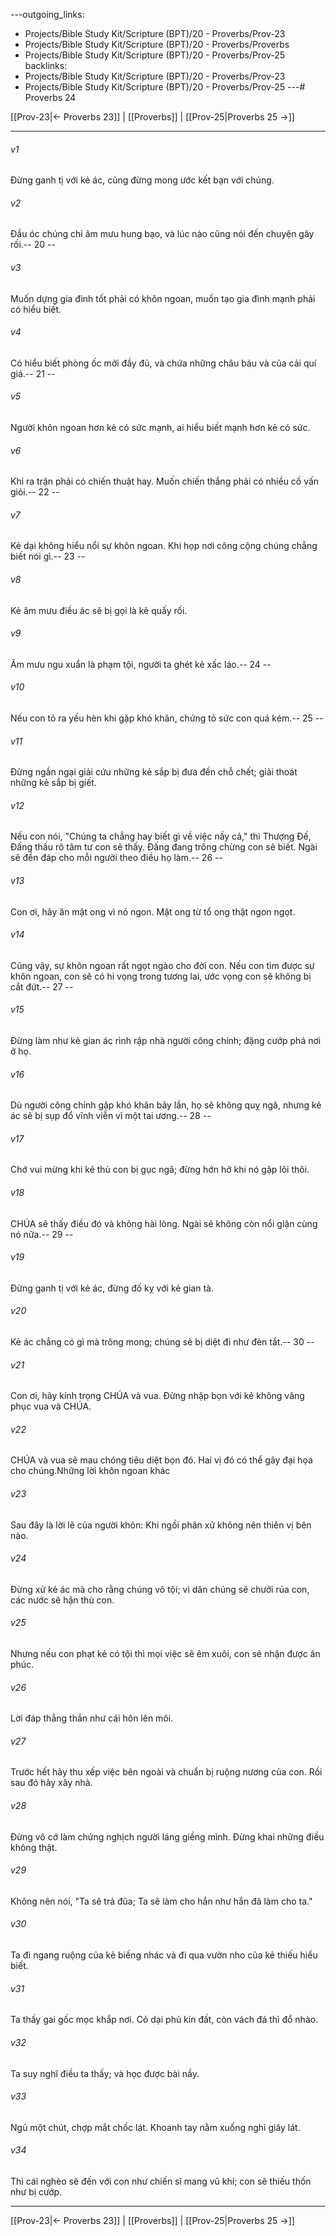 ---outgoing_links:
  - Projects/Bible Study Kit/Scripture (BPT)/20 - Proverbs/Prov-23
  - Projects/Bible Study Kit/Scripture (BPT)/20 - Proverbs/Proverbs
  - Projects/Bible Study Kit/Scripture (BPT)/20 - Proverbs/Prov-25
backlinks:
  - Projects/Bible Study Kit/Scripture (BPT)/20 - Proverbs/Prov-23
  - Projects/Bible Study Kit/Scripture (BPT)/20 - Proverbs/Prov-25
---# Proverbs 24

[[Prov-23|← Proverbs 23]] | [[Proverbs]] | [[Prov-25|Proverbs 25 →]]
***



###### v1 
Đừng ganh tị với kẻ ác, cũng đừng mong ước kết bạn với chúng. 

###### v2 
Đầu óc chúng chỉ âm mưu hung bạo, và lúc nào cũng nói đến chuyện gây rối.-- 20 -- 

###### v3 
Muốn dựng gia đình tốt phải có khôn ngoan, muốn tạo gia đình mạnh phải có hiểu biết. 

###### v4 
Có hiểu biết phòng ốc mới đầy đủ, và chứa những châu báu và của cải quí giá.-- 21 -- 

###### v5 
Người khôn ngoan hơn kẻ có sức mạnh, ai hiểu biết mạnh hơn kẻ có sức. 

###### v6 
Khi ra trận phải có chiến thuật hay. Muốn chiến thắng phải có nhiều cố vấn giỏi.-- 22 -- 

###### v7 
Kẻ dại không hiểu nổi sự khôn ngoan. Khi họp nơi công cộng chúng chẳng biết nói gì.-- 23 -- 

###### v8 
Kẻ âm mưu điều ác sẽ bị gọi là kẻ quấy rối. 

###### v9 
Âm mưu ngu xuẩn là phạm tội, người ta ghét kẻ xấc láo.-- 24 -- 

###### v10 
Nếu con tỏ ra yếu hèn khi gặp khó khăn, chứng tỏ sức con quá kém.-- 25 -- 

###### v11 
Đừng ngần ngại giải cứu những kẻ sắp bị đưa đến chỗ chết; giải thoát những kẻ sắp bị giết. 

###### v12 
Nếu con nói, "Chúng ta chẳng hay biết gì về việc nầy cả," thì Thượng Đế, Đấng thấu rõ tâm tư con sẽ thấy. Đấng đang trông chừng con sẽ biết. Ngài sẽ đền đáp cho mỗi người theo điều họ làm.-- 26 -- 

###### v13 
Con ơi, hãy ăn mật ong vì nó ngon. Mật ong từ tổ ong thật ngon ngọt. 

###### v14 
Cũng vậy, sự khôn ngoan rất ngọt ngào cho đời con. Nếu con tìm được sự khôn ngoan, con sẽ có hi vọng trong tương lai, ước vọng con sẽ không bị cắt đứt.-- 27 -- 

###### v15 
Đừng làm như kẻ gian ác rình rập nhà người công chính; đặng cướp phá nơi ở họ. 

###### v16 
Dù người công chính gặp khó khăn bảy lần, họ sẽ không quỵ ngã, nhưng kẻ ác sẽ bị sụp đổ vĩnh viễn vì một tai ương.-- 28 -- 

###### v17 
Chớ vui mừng khi kẻ thù con bị gục ngã; đừng hớn hở khi nó gặp lôi thôi. 

###### v18 
CHÚA sẽ thấy điều đó và không hài lòng. Ngài sẽ không còn nổi giận cùng nó nữa.-- 29 -- 

###### v19 
Đừng ganh tị với kẻ ác, đừng đố kỵ với kẻ gian tà. 

###### v20 
Kẻ ác chẳng có gì mà trông mong; chúng sẽ bị diệt đi như đèn tắt.-- 30 -- 

###### v21 
Con ơi, hãy kính trọng CHÚA và vua. Đừng nhập bọn với kẻ không vâng phục vua và CHÚA. 

###### v22 
CHÚA và vua sẽ mau chóng tiêu diệt bọn đó. Hai vị đó có thể gây đại họa cho chúng.Những lời khôn ngoan khác 

###### v23 
Sau đây là lời lẽ của người khôn: Khi ngồi phân xử không nên thiên vị bên nào. 

###### v24 
Đừng xử kẻ ác mà cho rằng chúng vô tội; vì dân chúng sẽ chưởi rủa con, các nước sẽ hận thù con. 

###### v25 
Nhưng nếu con phạt kẻ có tội thì mọi việc sẽ êm xuôi, con sẽ nhận được ân phúc. 

###### v26 
Lời đáp thẳng thắn như cái hôn lên môi. 

###### v27 
Trước hết hãy thu xếp việc bên ngoài và chuẩn bị ruộng nương của con. Rồi sau đó hãy xây nhà. 

###### v28 
Đừng vô cớ làm chứng nghịch người láng giềng mình. Đừng khai những điều không thật. 

###### v29 
Không nên nói, "Ta sẽ trả đũa; Ta sẽ làm cho hắn như hắn đã làm cho ta." 

###### v30 
Ta đi ngang ruộng của kẻ biếng nhác và đi qua vườn nho của kẻ thiếu hiểu biết. 

###### v31 
Ta thấy gai gốc mọc khắp nơi. Cỏ dại phủ kín đất, còn vách đá thì đổ nhào. 

###### v32 
Ta suy nghĩ điều ta thấy; và học được bài nầy. 

###### v33 
Ngủ một chút, chợp mắt chốc lát. Khoanh tay nằm xuống nghỉ giây lát. 

###### v34 
Thì cái nghèo sẽ đến với con như chiến sĩ mang vũ khí; con sẽ thiếu thốn như bị cướp.

***
[[Prov-23|← Proverbs 23]] | [[Proverbs]] | [[Prov-25|Proverbs 25 →]]
